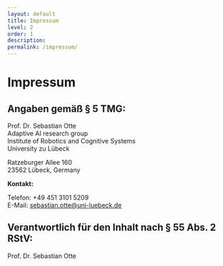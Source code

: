 ```yaml
---
layout: default
title: Impressum
level: 2
order: 1
description:
permalink: /impressum/
---
```


# Impressum

## Angaben gemäß § 5 TMG:

Prof. Dr. Sebastian Otte\
Adaptive AI research group\
Institute of Robotics and Cognitive Systems\
University zu Lübeck

Ratzeburger Allee 160\
23562 Lübeck, Germany

**Kontakt:**

Telefon: +49 451 3101 5209\
E-Mail: <sebastian.otte@uni-luebeck.de>

## Verantwortlich für den Inhalt nach § 55 Abs. 2 RStV:

Prof. Dr. Sebastian Otte